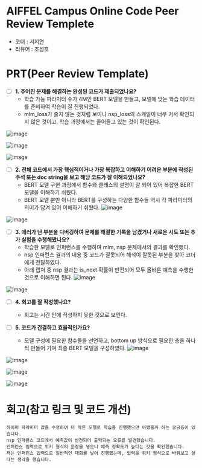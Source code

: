 # AIFFEL Campus Online Code Peer Review Templete
- 코더 : 서지연
- 리뷰어 : 조성호


# PRT(Peer Review Template)
- [ ]  **1. 주어진 문제를 해결하는 완성된 코드가 제출되었나요?**
    - 학습 가능 파라미터 수가 4M인 BERT 모델을 만들고, 모델에 맞는 학습 데이터를 준비하여 학습이 잘 진행되었다.
    - mlm_loss가 줄지 않는 것처럼 보이나 nsp_loss의 스케일이 너무 커서 확인되지 않은 것이고, 학습 과정에서는 줄어들고 있는 것이 확인된다.

![image](https://github.com/user-attachments/assets/669de089-3cdf-45e8-8f40-f5c4488728cb)

![image](https://github.com/user-attachments/assets/13264122-46bf-43d7-9a36-7a425b56a9fd)

![image](https://github.com/user-attachments/assets/54fb0752-094c-472e-8c46-86c51587dfde)
    
- [ ]  **2. 전체 코드에서 가장 핵심적이거나 가장 복잡하고 이해하기 어려운 부분에 작성된 
주석 또는 doc string을 보고 해당 코드가 잘 이해되었나요?**
    - BERT 모델 구현 과정에서 함수와 클래스의 설명이 잘 되어 있어 복잡한 BERT 모델을 이해하기 쉬웠다.
    - BERT 모델 뿐만 아니라 BERT를 구성하는 다양한 함수들 역시 각 파라미터의 의미가 담겨 있어 이해하기 쉬웠다.
![image](https://github.com/user-attachments/assets/60305b0f-7221-4667-b8df-7bcfe7dd90c1)

![image](https://github.com/user-attachments/assets/59bac294-3921-41f7-a7b8-566e98aa7521)
        
- [ ]  **3. 에러가 난 부분을 디버깅하여 문제를 해결한 기록을 남겼거나
새로운 시도 또는 추가 실험을 수행해봤나요?**
    - 학습한 모델로 인퍼런스를 수행하여 mlm, nsp 문제에서의 결과를 확인했다.
    - nsp 인퍼런스 결과의 내용 중 코드가 잘못되어 해석이 잘못된 부분을 찾아 코더에게 전달하였다.
    - 아래 캡쳐 중 nsp 결과는 is_next 확률이 반전되어 모두 올바른 예측을 수행한 것으로 이해하면 된다.
![image](https://github.com/user-attachments/assets/6cd48e7d-1b1a-486c-aee3-3f54f57787e8)

![image](https://github.com/user-attachments/assets/9f47627a-73db-4ba3-8310-e996f7b21290)

        
- [ ]  **4. 회고를 잘 작성했나요?**
    - 회고는 시간 안에 작성하지 못한 것으로 보인다.
        
- [ ]  **5. 코드가 간결하고 효율적인가요?**
    - 모델 구성에 필요한 함수들을 선언하고, bottom up 방식으로 필요한 층을 하나씩 만들어 가며 최종 BERT 모델을 구성하였다.
![image](https://github.com/user-attachments/assets/035eb728-c0e4-4cc2-935f-5e70341e4e38)

![image](https://github.com/user-attachments/assets/e375afa1-387f-44f2-b021-08b292c6cfbe)

![image](https://github.com/user-attachments/assets/a89302d9-3953-4e2b-81d3-c6c05cddfc8d)

![image](https://github.com/user-attachments/assets/2cbe5764-8774-4b0b-91f0-aac15474ab0d)

# 회고(참고 링크 및 코드 개선)
```
하이퍼 파라미터 값을 수정하여 더 작은 모델로 학습을 진행했으면 어땠을까 하는 궁금증이 있습니다.
nsp 인퍼런스 코드에서 예측값이 반전되어 출력되는 오류를 발견했습니다.
인퍼런스 입력으로 위키 형식의 문장을 넣으니 예측 정확도가 높다는 것을 확인했습니다.
저는 인퍼런스 입력으로 일반적인 대화를 넣어 진행했는데, 입력을 위키 형식으로 바꿔보고 싶다는 생각을 했습니다.
```


